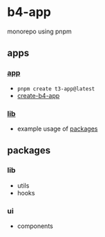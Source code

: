 # b4-app

monorepo using pnpm

## apps

### [app](https://b4.bacon.build)

- `pnpm create t3-app@latest`
- [create-b4-app](https://github.com/bacondotbuild/b4-app/blob/develop/apps/app/README.md#create-b4-app)

### [lib](https://lib.bacon.build)

- example usage of [packages](https://github.com/bacondotbuild/b4-app/tree/main/packages)

## packages

### lib

- utils
- hooks

### ui

- components
